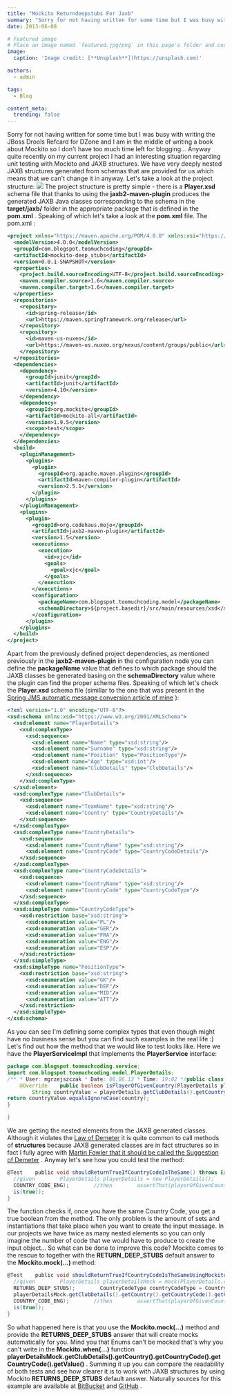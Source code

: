 ```yaml
---
title: "Mockito Returndeepstubs For Jaxb"
summary: "Sorry for not having written for some time but I was busy with writing the JBoss Drools Refcard for DZone and I am in the middle of writing a book about Mockito so I don't have too much time left for blogging..."
date: 2013-06-08

# Featured image
# Place an image named `featured.jpg/png` in this page's folder and customize its options here.
image:
  caption: 'Image credit: [**Unsplash**](https://unsplash.com)'

authors:
  - admin

tags:
  - Blog

content_meta:
  trending: false
---
```

Sorry for not having written for some time but I was busy with writing the JBoss Drools Refcard for DZone and I am in the middle of writing a book about Mockito so I don't have too much time left for blogging...
Anyway quite recently on my current project I had an interesting situation regarding unit testing with Mockito and JAXB structures. We have very deeply nested JAXB structures generated from schemas that are provided for us which means that we can't change it in anyway.
[]()
Let's take a look at the project structure:
[![](https://1.bp.blogspot.com/-V5rYljCB5V4/UbN2mTKQ_QI/AAAAAAAABY8/C4WL8Tg-9b8/s320/project_structure.jpg)](https://1.bp.blogspot.com/-V5rYljCB5V4/UbN2mTKQ_QI/AAAAAAAABY8/C4WL8Tg-9b8/s1600/project_structure.jpg)
The project structure is pretty simple - there is a
**Player.xsd**
schema file that thanks to using the
**jaxb2-maven-plugin**
produces the generated JAXB Java classes corresponding to the schema in the
**target/jaxb/**
folder in the appropriate package that is defined in the
**pom.xml**
. Speaking of which let's take a look at the
**pom.xml**
file.
The pom.xml :
```xml
<project xmlns="https://maven.apache.org/POM/4.0.0" xmlns:xsi="https://www.w3.org/2001/XMLSchema-instance" xsi:schemaLocation="https://maven.apache.org/POM/4.0.0 https://maven.apache.org/xsd/maven-4.0.0.xsd">
  <modelVersion>4.0.0</modelVersion>
  <groupId>com.blogspot.toomuchcoding</groupId>
  <artifactId>mockito-deep_stubs</artifactId>
  <version>0.0.1-SNAPSHOT</version>
  <properties>
    <project.build.sourceEncoding>UTF-8</project.build.sourceEncoding>
    <maven.compiler.source>1.6</maven.compiler.source>
    <maven.compiler.target>1.6</maven.compiler.target>
  </properties>
  <repositories>
    <repository>
      <id>spring-release</id>
      <url>https://maven.springframework.org/release</url>
    </repository>
    <repository>
      <id>maven-us-nuxeo</id>
      <url>https://maven-us.nuxeo.org/nexus/content/groups/public</url>
    </repository>
  </repositories>
  <dependencies>
    <dependency>
      <groupId>junit</groupId>
      <artifactId>junit</artifactId>
      <version>4.10</version>
    </dependency>
    <dependency>
      <groupId>org.mockito</groupId>
      <artifactId>mockito-all</artifactId>
      <version>1.9.5</version>
      <scope>test</scope>
    </dependency>
  </dependencies>
  <build>
    <pluginManagement>
      <plugins>
        <plugin>
          <groupId>org.apache.maven.plugins</groupId>
          <artifactId>maven-compiler-plugin</artifactId>
          <version>2.5.1</version>
        </plugin>
      </plugins>
    </pluginManagement>
    <plugins>
      <plugin>
        <groupId>org.codehaus.mojo</groupId>
        <artifactId>jaxb2-maven-plugin</artifactId>
        <version>1.5</version>
        <executions>
          <execution>
            <id>xjc</id>
            <goals>
              <goal>xjc</goal>
            </goals>
          </execution>
        </executions>
        <configuration>
          <packageName>com.blogspot.toomuchcoding.model</packageName>
          <schemaDirectory>${project.basedir}/src/main/resources/xsd</schemaDirectory>
        </configuration>
      </plugin>
    </plugins>
  </build>
</project>
```
Apart from the previously defined project dependencies, as mentioned previously in the
**jaxb2-maven-plugin**
in the configuration node you can define the
**packageName**
value that defines to which package should the JAXB classes be generated basing on the
**schemaDirectory**
value where the plugin can find the proper schema files.
Speaking of which let's check the
**Player.xsd**
schema file (simillar to the one that was present in the
[Spring JMS automatic message conversion article of mine](https://toomuchcoding.blogspot.com/2012/11/spring-jms-message-automatic-conversion.html)
):
```xml
<?xml version="1.0" encoding="UTF-8"?>
<xsd:schema xmlns:xsd="https://www.w3.org/2001/XMLSchema">
  <xsd:element name="PlayerDetails">
    <xsd:complexType>
      <xsd:sequence>
        <xsd:element name="Name" type="xsd:string"/>
        <xsd:element name="Surname" type="xsd:string"/>
        <xsd:element name="Position" type="PositionType"/>
        <xsd:element name="Age" type="xsd:int"/>
        <xsd:element name="ClubDetails" type="ClubDetails"/>
      </xsd:sequence>
    </xsd:complexType>
  </xsd:element>
  <xsd:complexType name="ClubDetails">
    <xsd:sequence>
      <xsd:element name="TeamName" type="xsd:string"/>
      <xsd:element name="Country" type="CountryDetails"/>
    </xsd:sequence>
  </xsd:complexType>
  <xsd:complexType name="CountryDetails">
    <xsd:sequence>
      <xsd:element name="CountryName" type="xsd:string"/>
      <xsd:element name="CountryCode" type="CountryCodeDetails"/>
    </xsd:sequence>
  </xsd:complexType>
  <xsd:complexType name="CountryCodeDetails">
    <xsd:sequence>
      <xsd:element name="CountryName" type="xsd:string"/>
      <xsd:element name="CountryCode" type="CountryCodeType"/>
    </xsd:sequence>
  </xsd:complexType>
  <xsd:simpleType name="CountryCodeType">
    <xsd:restriction base="xsd:string">
      <xsd:enumeration value="PL"/>
      <xsd:enumeration value="GER"/>
      <xsd:enumeration value="FRA"/>
      <xsd:enumeration value="ENG"/>
      <xsd:enumeration value="ESP"/>
    </xsd:restriction>
  </xsd:simpleType>
  <xsd:simpleType name="PositionType">
    <xsd:restriction base="xsd:string">
      <xsd:enumeration value="GK"/>
      <xsd:enumeration value="DEF"/>
      <xsd:enumeration value="MID"/>
      <xsd:enumeration value="ATT"/>
    </xsd:restriction>
  </xsd:simpleType>
</xsd:schema>
```
As you can see I'm defining some complex types that even though might have no business sense but you can find such examples in the real life :)
Let's find out how the method that we would like to test looks like. Here we have the
**PlayerServiceImpl**
that implements the
**PlayerService**
interface:
```java
package com.blogspot.toomuchcoding.service;
import com.blogspot.toomuchcoding.model.PlayerDetails;
/** * User: mgrzejszczak * Date: 08.06.13 * Time: 19:02 */public class PlayerServiceImpl implements PlayerService {
    @Override    public boolean isPlayerOfGivenCountry(PlayerDetails playerDetails, String country) {
        String countryValue = playerDetails.getClubDetails().getCountry().getCountryCode().getCountryCode().value();
return countryValue.equalsIgnoreCase(country);
}

}
```
We are getting the nested elements from the JAXB generated classes. Although it violates the
[Law of Demeter](https://en.wikipedia.org/wiki/Law_of_Demeter)
it is quite common to call methods of
**structures**
because JAXB generated classes are in fact structures so in fact I fully agree with
[Martin Fowler that it should be called the Suggestion of Demeter](https://martinfowler.com/articles/mocksArentStubs.html)
. Anyway let's see how you could test the method:
```groovy
@Test    public void shouldReturnTrueIfCountryCodeIsTheSame() throws Exception {
  //given        PlayerDetails playerDetails = new PlayerDetails();        ClubDetails clubDetails = new ClubDetails();        CountryDetails countryDetails = new CountryDetails();        CountryCodeDetails countryCodeDetails = new CountryCodeDetails();        playerDetails.setClubDetails(clubDetails);        clubDetails.setCountry(countryDetails);        countryDetails.setCountryCode(countryCodeDetails);        countryCodeDetails.setCountryCode(CountryCodeType.ENG);        //when        boolean playerOfGivenCountry = objectUnderTest.isPlayerOfGivenCountry(playerDetails,
  COUNTRY_CODE_ENG);        //then        assertThat(playerOfGivenCountry,
  is(true));
}
```
The function checks if, once you have the same Country Code, you get a true boolean from the method. The only problem is the amount of sets and instantiations that take place when you want to create the input message. In our projects we have twice as many nested elements so you can only imagine the number of code that we would have to produce to create the input object...
So what can be done to improve this code? Mockito comes to the rescue to together with the
**RETURN_DEEP_STUBS**
default answer to the
**Mockito.mock(...)**
method:
```groovy
@Test    public void shouldReturnTrueIfCountryCodeIsTheSameUsingMockitoReturnDeepStubs() throws Exception {
  //given        PlayerDetails playerDetailsMock = mock(PlayerDetails.class,
  RETURNS_DEEP_STUBS);        CountryCodeType countryCodeType = CountryCodeType.ENG;        when (
  playerDetailsMock.getClubDetails().getCountry().getCountryCode().getCountryCode()).thenReturn(countryCodeType);        //when        boolean playerOfGivenCountry = objectUnderTest.isPlayerOfGivenCountry(playerDetailsMock,
  COUNTRY_CODE_ENG);        //then        assertThat(playerOfGivenCountry,
  is(true));
}
```
So what happened here is that you use the
**Mockito.mock(...)**
method and provide the
**RETURNS_DEEP_STUBS**
answer that will create mocks automatically for you. Mind you that Enums can't be mocked that's why you can't write in the
**Mockito.when(...)**
function
**playerDetailsMock.getClubDetails().getCountry().getCountryCode().getCountryCode().getValue()**
.
Summing it up you can compare the readability of both tests and see how clearer it is to work with JAXB structures by using Mockito
**RETURNS_DEEP_STUBS**
default answer.
Naturally sources for this example are available at
[BitBucket](https://bitbucket.org/gregorin1987/too-much-coding/src/fc1bc010cf16e1f6477391f54e83f8ad446f7608/Unit%20Testing/Mockito%20-%20Deep%20Stubs?at=default)
and
[GitHub](https://github.com/marcingrzejszczak/too-much-coding/tree/master/Unit%20Testing/Mockito%20-%20Deep%20Stubs)
.
